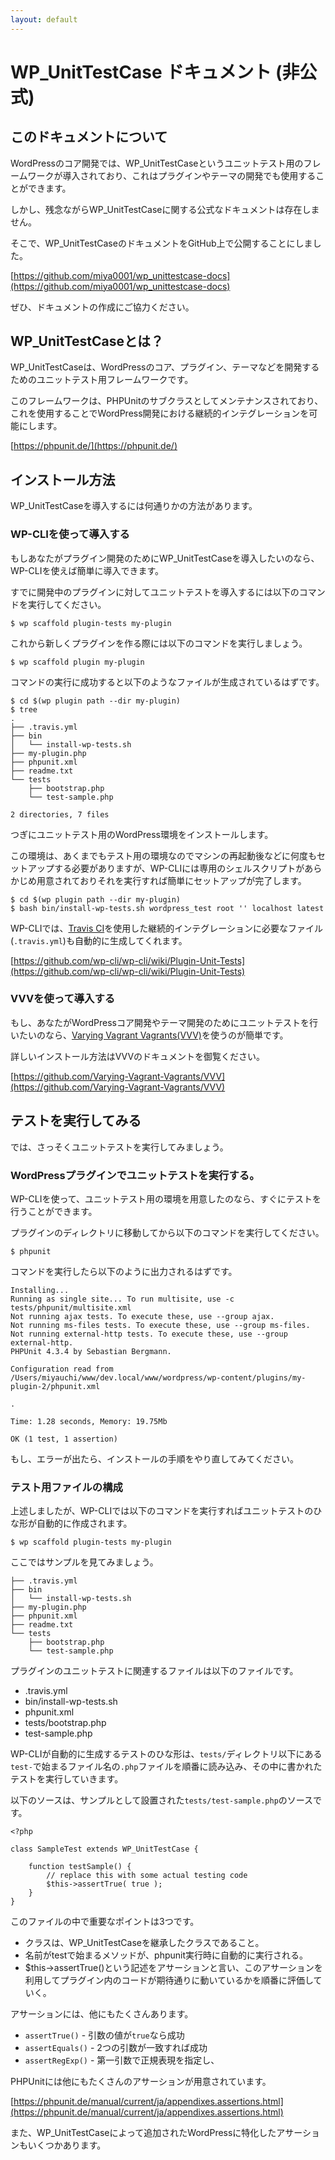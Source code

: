 ```yaml
---
layout: default
---
```


# WP_UnitTestCase ドキュメント (非公式)

## このドキュメントについて

WordPressのコア開発では、WP_UnitTestCaseというユニットテスト用のフレームワークが導入されており、これはプラグインやテーマの開発でも使用することができます。

しかし、残念ながらWP_UnitTestCaseに関する公式なドキュメントは存在しません。

そこで、WP_UnitTestCaseのドキュメントをGitHub上で公開することにしました。

[https://github.com/miya0001/wp_unittestcase-docs](https://github.com/miya0001/wp_unittestcase-docs)

ぜひ、ドキュメントの作成にご協力ください。

## WP_UnitTestCaseとは？

WP_UnitTestCaseは、WordPressのコア、プラグイン、テーマなどを開発するためのユニットテスト用フレームワークです。

このフレームワークは、PHPUnitのサブクラスとしてメンテナンスされており、これを使用することでWordPress開発における継続的インテグレーションを可能にします。

[https://phpunit.de/](https://phpunit.de/)

## インストール方法

WP_UnitTestCaseを導入するには何通りかの方法があります。

### WP-CLIを使って導入する

もしあなたがプラグイン開発のためにWP_UnitTestCaseを導入したいのなら、WP-CLIを使えば簡単に導入できます。

すでに開発中のプラグインに対してユニットテストを導入するには以下のコマンドを実行してください。

```
$ wp scaffold plugin-tests my-plugin
```

これから新しくプラグインを作る際には以下のコマンドを実行しましょう。

```
$ wp scaffold plugin my-plugin
```

コマンドの実行に成功すると以下のようなファイルが生成されているはずです。

```
$ cd $(wp plugin path --dir my-plugin)
$ tree
.
├── .travis.yml
├── bin
│   └── install-wp-tests.sh
├── my-plugin.php
├── phpunit.xml
├── readme.txt
└── tests
    ├── bootstrap.php
    └── test-sample.php

2 directories, 7 files
```

つぎにユニットテスト用のWordPress環境をインストールします。

この環境は、あくまでもテスト用の環境なのでマシンの再起動後などに何度もセットアップする必要がありますが、WP-CLIには専用のシェルスクリプトがあらかじめ用意されておりそれを実行すれば簡単にセットアップが完了します。

```
$ cd $(wp plugin path --dir my-plugin)
$ bash bin/install-wp-tests.sh wordpress_test root '' localhost latest
```

WP-CLIでは、[Travis CI](https://travis-ci.org/)を使用した継続的インテグレーションに必要なファイル(`.travis.yml`)も自動的に生成してくれます。

[https://github.com/wp-cli/wp-cli/wiki/Plugin-Unit-Tests](https://github.com/wp-cli/wp-cli/wiki/Plugin-Unit-Tests)

### VVVを使って導入する

もし、あなたがWordPressコア開発やテーマ開発のためにユニットテストを行いたいのなら、[Varying Vagrant Vagrants(VVV)](https://github.com/Varying-Vagrant-Vagrants/VVV)を使うのが簡単です。

詳しいインストール方法はVVVのドキュメントを御覧ください。

[https://github.com/Varying-Vagrant-Vagrants/VVV](https://github.com/Varying-Vagrant-Vagrants/VVV)


## テストを実行してみる

では、さっそくユニットテストを実行してみましょう。

### WordPressプラグインでユニットテストを実行する。

WP-CLIを使って、ユニットテスト用の環境を用意したのなら、すぐにテストを行うことができます。

プラグインのディレクトリに移動してから以下のコマンドを実行してください。

```
$ phpunit
```

コマンドを実行したら以下のように出力されるはずです。

```
Installing...
Running as single site... To run multisite, use -c tests/phpunit/multisite.xml
Not running ajax tests. To execute these, use --group ajax.
Not running ms-files tests. To execute these, use --group ms-files.
Not running external-http tests. To execute these, use --group external-http.
PHPUnit 4.3.4 by Sebastian Bergmann.

Configuration read from /Users/miyauchi/www/dev.local/www/wordpress/wp-content/plugins/my-plugin-2/phpunit.xml

.

Time: 1.28 seconds, Memory: 19.75Mb

OK (1 test, 1 assertion)
```

もし、エラーが出たら、インストールの手順をやり直してみてください。

### テスト用ファイルの構成

上述しましたが、WP-CLIでは以下のコマンドを実行すればユニットテストのひな形が自動的に作成されます。

```
$ wp scaffold plugin-tests my-plugin
```

ここではサンプルを見てみましょう。

```
├── .travis.yml
├── bin
│   └── install-wp-tests.sh
├── my-plugin.php
├── phpunit.xml
├── readme.txt
└── tests
    ├── bootstrap.php
    └── test-sample.php
```

プラグインのユニットテストに関連するファイルは以下のファイルです。

* .travis.yml
* bin/install-wp-tests.sh
* phpunit.xml
* tests/bootstrap.php
* test-sample.php

WP-CLIが自動的に生成するテストのひな形は、`tests/`ディレクトリ以下にある`test-`で始まるファイル名の`.php`ファイルを順番に読み込み、その中に書かれたテストを実行していきます。

以下のソースは、サンプルとして設置された`tests/test-sample.php`のソースです。

```
<?php

class SampleTest extends WP_UnitTestCase {

    function testSample() {
        // replace this with some actual testing code
        $this->assertTrue( true );
    }
}
```

このファイルの中で重要なポイントは3つです。

* クラスは、WP_UnitTestCaseを継承したクラスであること。
* 名前がtestで始まるメソッドが、phpunit実行時に自動的に実行される。
* $this->assertTrue()という記述をアサーションと言い、このアサーションを利用してプラグイン内のコードが期待通りに動いているかを順番に評価していく。

アサーションには、他にもたくさんあります。

* `assertTrue()` - 引数の値が`true`なら成功
* `assertEquals()` - 2つの引数が一致すれば成功
* `assertRegExp()` - 第一引数で正規表現を指定し、

PHPUnitには他にもたくさんのアサーションが用意されています。

[https://phpunit.de/manual/current/ja/appendixes.assertions.html](https://phpunit.de/manual/current/ja/appendixes.assertions.html)

また、WP_UnitTestCaseによって追加されたWordPressに特化したアサーションもいくつかあります。
